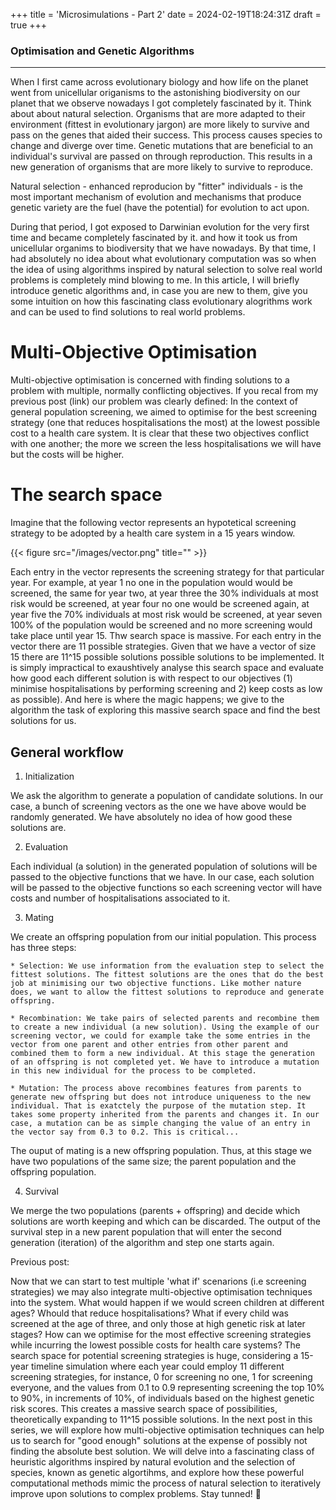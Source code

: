 +++
title = 'Microsimulations - Part 2'
date = 2024-02-19T18:24:31Z
draft = true
+++

### Optimisation and Genetic Algorithms

---------------------------------------------------

When I first came across evolutionary biology and how life on the planet went from unicellular origanisms to the astonishing biodiversity on our planet that we observe nowadays I got completely fascinated by it. Think about about natural selection. Organisms that are more adapted to their environment (fittest in evolutionary jargon) are more likely to survive and pass on the genes that aided their success. This process causes species to change and diverge over time. Genetic mutations that are beneficial to an individual's survival are passed on through reproduction. This results in a new generation of organisms that are more likely to survive to reproduce.


Natural selection - enhanced reproducion by "fitter" individuals - is the most important mechanism of evolution and mechanisms that produce genetic variety are the fuel (have the potential) for evolution to act upon.  



During that period, I got exposed to Darwinian evolution for the very first time and became completely fascinated by it. and how it took us from unicellular organims to biodiversity that we have nowadays. By that time, I had absolutely no idea about what evolutionary computation was so when the idea of using algorithms inspired by natural selection to solve real world problems is completely mind blowing to me. In this article, I will briefly introduce genetic algorithms and, in case you are new to them, give you some intuition on how this fascinating class evolutionary alogrithms work and can be used to find solutions to real world problems.

# Multi-Objective Optimisation 

Multi-objective optimisation is concerned with finding solutions to a problem with multiple, normally conflicting objectives. If you recal from my previous post (link) our problem was clearly defined: In the context of general population screening, we aimed to optimise for the best screening strategy (one that reduces hospitalisations the most) at the lowest possible cost to a health care system. It is clear that these two objectives conflict with one another; the more we screen the less hospitalisations we will have but the costs will be higher. 


# The search space

Imagine that the following vector represents an hypotetical screening strategy to be adopted by a health care system in a 15 years window.

{{< figure src="/images/vector.png" title="" >}}

Each entry in the vector represents the screening strategy for that particular year. For example, at year 1 no one in the population would would be screened, the same for year two, at year three the 30% individuals at most risk would be screened, at year four no one would be screened again, at year five the 70% individuals at most risk would be screened, at year seven 100% of the population would be screened and no more screening would take place until year 15. Thw search space is massive. For each entry in the vector there are 11 possible strategies. Given that we have a vector of size 15 there are 11^15 possible solutions possible solutions to be implemented. It is simply impractical to exaushtively analyse this search space and evaluate how good each different solution is with respect to our objectives (1) minimise hospitalisations by performing screening and 2) keep costs as low as possible). And here is where the magic happens; we give to the algorithm the task of exploring this massive search space and find the best solutions for us. 


## General workflow

1. Initialization

We ask the algorithm to generate a population of candidate solutions. In our case, a bunch of screening vectors as the one we have above would be randomly generated. We have absolutely no idea of how good these solutions are.

2. Evaluation

Each individual (a solution) in the generated population of solutions will be passed to the objective functions that we have. In our case, each solution will be passed to the objective functions so each screening vector will have costs and number of hospitalisations associated to it. 

3. Mating 

We create an offspring population from our initial population. This process has three steps:

    * Selection: We use information from the evaluation step to select the fittest solutions. The fittest solutions are the ones that do the best job at minimising our two objective functions. Like mother nature does, we want to allow the fittest solutions to reproduce and generate offspring. 

    * Recombination: We take pairs of selected parents and recombine them to create a new individual (a new solution). Using the example of our screening vector, we could for example take the some entries in the vector from one parent and other entries from other parent and combined them to form a new individual. At this stage the generation of an offspring is not completed yet. We have to introduce a mutation in this new individual for the process to be completed.

    * Mutation: The process above recombines features from parents to generate new offspring but does not introduce uniqueness to the new individual. That is exatctely the purpose of the mutation step. It takes some property inherited from the parents and changes it. In our case, a mutation can be as simple changing the value of an entry in the vector say from 0.3 to 0.2. This is critical...

The ouput of mating is a new offspring population. Thus, at this stage we have two populations of the same size; the parent population and the offspring population. 

4. Survival

We merge the two populations (parents + offspring) and decide which solutions are worth keeping and which can be discarded. The output of the survival step in a new parent population that will enter the second generation (iteration) of the algorithm and step one starts again.



Previous post:

Now that we can start to test multiple 'what if' scenarions (i.e screening strategies) we may also integrate multi-objective optimisation techniques into the system. What would happen if we would screen children at different ages? Whould that reduce hospitalisations? What if every child was screened at the age of three, and only those at high genetic risk at later stages? How can we optimise for the most effective screening strategies while incurring the lowest possible costs for health care systems? The search space for potential screening strategies is huge, considering a 15-year timeline simulation where each year could employ 11 different screening strategies, for instance, 0 for screening no one, 1 for screening everyone, and the values from 0.1 to 0.9 representing screening the top 10% to 90%, in increments of 10%, of individuals based on the highest genetic risk scores. This creates a massive search space of possibilities, theoretically expanding to 11^15 possible solutions. In the next post in this series, we will explore how multi-objective optimisation techniques can help us to search for "good enough" solutions at the expense of possibly not finding the absolute best solution. We will delve into a fascinating class of heuristic algorithms inspired by natural evolution and the selection of species, known as genetic algortihms, and explore how these powerful computational methods mimic the process of natural selection to iteratively improve upon solutions to complex problems. Stay tunned! 🚀













